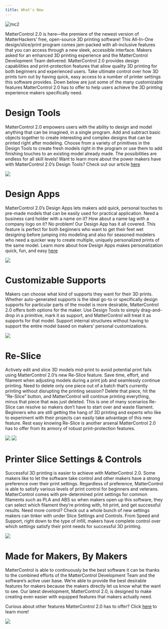 ```yaml
---
title: What's New
---
```

![mc2](https://user-images.githubusercontent.com/1158332/42059960-0c8c84bc-7ada-11e8-8fb9-0b59daccf008.png)

MatterControl 2.0 is here—the premiere of the newest version of MatterHackers’ free, open-source 3D printing software! This All-In-One design/slice/print program comes jam-packed with all-inclusive features that you can access through a new sleek, accessible interface. Makers asked for an enhanced 3D printing experience and the MatterControl Development Team delivered. MatterControl 2.0 provides design capabilities and print-protection features that allow quality 3D printing for both beginners and experienced users. Take ultimate control over how 3D prints turn out by having quick, easy access to a number of printer settings this software provides. Down below are just some of the many customizable features MatterControl 2.0 has to offer to help users achieve the 3D printing experience makers specifically need.

# Design Tools

MatterControl 2.0 empowers users with the ability to design and model anything that can be imagined, in a single program. Add and subtract basic objects together to create interesting and complex designs that can be printed right after modeling. Choose from a variety of primitives in the Design Tools to create fresh models right in the program or use them to add finishing touches to an existing model already made. The possibilities are endless for all skill levels! Want to learn more about the power makers have with MatterControl 2.0’s Design Tools? Check out our article [here](https://www.matterhackers.com/articles/mattercontrol-design-tools)

![](https://lh3.googleusercontent.com/EY8bgVaHFG-2M1BVL3UrBeUTC2v22QopDzkuZ5oCakl_hPN3fBlcM_P37c4PiqkKzaEY8MqsVMGwdE83MUXToKMRL_g)

# Design Apps

MatterControl 2.0’s Design Apps lets makers add quick, personal touches to pre-made models that can be easily used for practical application. Need a business card holder with a name on it? How about a name tag with a company logo on it? No problem! Our Design App has it all covered. This feature is perfect for both beginners who want to get their feet wet designing before jumping into modeling and also for seasoned modelers who need a quicker way to create multiple, uniquely personalized prints of the same model. Learn more about how Design Apps makes personalization quick, fun, and easy [here](https://www.matterhackers.com/articles/mattercontrol-design-apps)

![](https://lh3.googleusercontent.com/uabLxvtNyEQiDYUF4JhkTrLwm7O0FyFKJOixdMI_j7xH-jJSfhKD5sfYBeRPxbcOQaCjAGhBnfMuqbPPmN-BODM4)

# Customizable Supports

Makers can choose what kind of supports they want for their 3D prints. Whether auto-generated supports is the ideal go-to or specifically design supports for particular parts of the model is more desirable, MatterControl 2.0 offers both options for the maker. Use Design Tools to simply drag-and-drop in a primitive, mark it as support, and MatterControl will treat it as supports for that model. Support internal structures without having to support the entire model based on makers’ personal customizations.

![](https://lh3.googleusercontent.com/HlY_cMAhq6JaEG8WPLotvhyaAZsi3o43LZd8-K5nVqmZGgG7mp_EqctlHgHDRCSVpJ6UTUBInonScD48o35u7poWPwg)

# Re-Slice

Actively edit and slice 3D models mid-print to avoid potential print fails using MatterControl 2.0’s new Re-Slice feature. Save time, effort, and filament when adjusting models during a print job and seamlessly continue printing. Need to delete only one piece out of a batch that’s currently printing without disrupting the printing session? Delete that piece, hit the “Re-Slice” button, and MatterControl will continue printing everything, minus that piece that was just deleted. This is one of many scenarios Re-Slice can resolve so makers don’t have to start over and waste filament. Beginners who are still getting the hang of 3D printing and experts who like to experiment with their projects can easily take advantage of this new feature. Rest easy knowing Re-Slice is another arsenal MatterControl 2.0 has to offer from its armory of robust print-protection features.

![](https://lh3.googleusercontent.com/sB01PmozaIIYiWog9uijaOWaho5NkxvVkNz_tp4XvmOtRBls3hbEMcdSve_VzV0QJOvdGVg3na22toqBqZ2jGKk-)
![](https://lh3.googleusercontent.com/fR1JONB0L9pprTagfbvAZSqpSlwUsw6BJ0TpcSth8VlO2_HpeiTFQmCI724MW_HuFuSYBaX4akbXNVHphjzcNFoWcR8)

# Printer Slice Settings & Controls

Successful 3D printing is easier to achieve with MatterControl 2.0. Some makers like to let the software take control and other makers have a strong preference over their print settings. Regardless of preference, MatterControl is able to satisfy various levels of print control for beginners and veterans. MatterControl comes with pre-determined print settings for common filaments such as PLA and ABS so when makers open up this software, they can select which filament they’re printing with, hit print, and get successful results. Need more control? Check out a whole bunch of new settings makers can tinker with under Slice Settings and Controls. From Speed and Support, right down to the type of infill, makers have complete control over which settings satisfy their print needs for successful 3D printing.

![](https://lh3.googleusercontent.com/SCOcKcuhQrpUYp2Dtw2w_9eSbY6Y8oLPOyXIt6YdCmsRtBwog3GwA05PDQgDWieOaWXiE81OtszGus5hC2hMlb8x)

# Made for Makers, By Makers

MatterControl is able to continuously be the best software it can be thanks to the combined efforts of the MatterControl Development Team and the software’s active user base. We’re able to provide the best desirable features for makers because the makers directly let us know what the want to see. Our latest development, MatterControl 2.0, is designed to make creating even easier with equipped features that makers actually need.

Curious about other features MatterControl 2.0 has to offer? Click [here](https://www.matterhackers.com/articles/mattercontrol-whats-new) to learn more!

![](https://lh3.googleusercontent.com/ZWNBHFsufxr5vgWEIpko2edlLVodqb_HnlyvBIiNOuDDUwVLXEoPJCdnaS-l4Z9-Zz5jUHB5CnFdstPQHoz35rTH)
